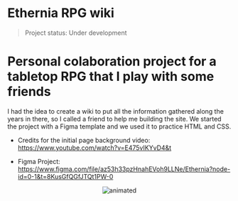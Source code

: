 # Ethernia RPG wiki

> Project status: Under development

<h1>Personal colaboration project for a tabletop RPG that I play with some friends</h1>

I had the idea to create a wiki to put all the information gathered along the years in there, so I called a friend to help me building the site. We started the project with a Figma template and we used it to practice HTML and CSS.

- Credits for the initial page background video: https://www.youtube.com/watch?v=E475vIKYvD4&t

- Figma Project: https://www.figma.com/file/az53h33pzHnahEVoh9LLNe/Ethernia?node-id=0-1&t=8KusGfQGfJTQt1PW-0

<p align="center">
  <img src="https://media.giphy.com/media/scZPhLqaVOM1qG4lT9/giphy.gif" alt="animated" />
</p>
